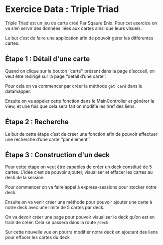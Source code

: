 # Exercice Data : Triple Triad

Triple Triad est un jeu de carte créé Par Sqaure Enix. Pour cet exercice on va s’en servir des données liées aux cartes ainsi que leurs visuels.

Le but c’est de faire une application afin de pouvoir gérer les différentes cartes.


## Étape 1 : Détail d'une carte

Quand on clique sur le bouton ‘’carte’’ présent dans la page d’accueil, on veut être redirigé sur la page ‘’détail d’une carte’’.

Pour cela on va commencer par créer la méthode `get card` dans le datamapper.

Ensuite on va appeler cette fonction dans le MainController et générer la view, et une fois que cela sera fait on modifie les href des liens.


## Étape 2 : Recherche

Le but de cette étape c’est de créer une fonction afin de pouvoir effectuer une recherche d’une carte ‘’par élément’’.


## Étape 3 : Construction d'un deck

Pour cette étape on veut être capables de créer un deck constitué de 5 cartes. L’idée c’est de pouvoir 
ajouter, visualiser et effacer les cartes au deck de la session.

Pour commencer on va faire appel à express-sessions pour stocker notre deck.

Ensuite on va venir créer une méthode pour pouvoir ajouter une carte à notre deck avec une limite de 5 
cartes par deck.

On va devoir créer une page pour pouvoir visualiser le deck qu’on est en train de créer. Cela se passera 
dans la route `/deck`.

Sur cette nouvelle vue on pourra modifier notre deck en ajoutant des liens pour effacer les cartes du deck
